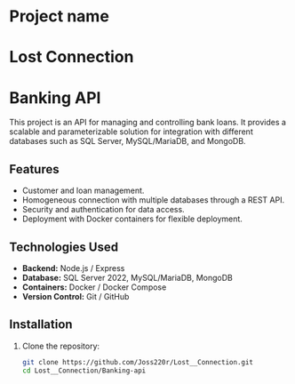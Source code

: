 

# Project name
# Lost Connection 
# Banking API

This project is an API for managing and controlling bank loans. It provides a scalable and parameterizable solution for integration with different databases such as SQL Server, MySQL/MariaDB, and MongoDB.

##  Features
- Customer and loan management.
- Homogeneous connection with multiple databases through a REST API.
- Security and authentication for data access.
- Deployment with Docker containers for flexible deployment.

##  Technologies Used
- **Backend:** Node.js / Express
- **Database:** SQL Server 2022, MySQL/MariaDB, MongoDB
- **Containers:** Docker / Docker Compose
- **Version Control:** Git / GitHub

##  Installation
1. Clone the repository:  
   ```sh
   git clone https://github.com/Joss220r/Lost__Connection.git
   cd Lost__Connection/Banking-api

 





